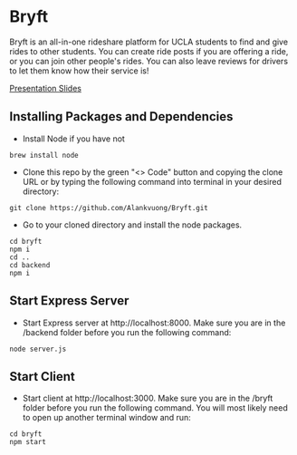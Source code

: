 # Bryft
Bryft is an all-in-one rideshare platform for UCLA students to find and give rides to other students. You can create ride posts if you are offering a ride, or you can join other people's rides. You can also leave reviews for drivers to let them know how their service is!

[Presentation Slides](https://docs.google.com/presentation/d/1Be1NRAHZLsBlyrJs_pn_DUNf8HHTFoxsxu-BJUxPYp0/edit?usp=sharing)

## Installing Packages and Dependencies
- Install Node if you have not
```
brew install node
```
- Clone this repo by the green "<> Code" button and copying the clone URL or by typing the following command into terminal in your desired directory:
```
git clone https://github.com/Alankvuong/Bryft.git
```
- Go to your cloned directory and install the node packages.
```
cd bryft
npm i
cd ..
cd backend
npm i
```
## Start Express Server
- Start Express server at http://localhost:8000. Make sure you are in the /backend folder before you run the following command:
```
node server.js
```

## Start Client
- Start client at http://localhost:3000. Make sure you are in the /bryft folder before you run the following command. You will most likely need to open up another terminal window and run:
```
cd bryft
npm start
```
